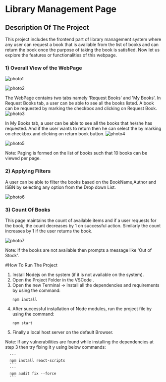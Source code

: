 # Library Management Page

## Description Of The Project

This project includes the frontend part of library management system where any user can request a book that is available from the list of books and can return the book once the purpose of taking the book is satisfied.
Now let us explore the features or functionalities of this webpage.

### 1) Overall View of the WebPage
![photo1](https://user-images.githubusercontent.com/94974857/208284197-d5be1578-e9ff-4699-a83b-1091c2a15dd4.png)

![photo2](https://user-images.githubusercontent.com/94974857/208284264-203340f7-a2f0-4fe9-a30d-570bc1818262.png)

The WebPage contains two tabs namely 'Request Books' and 'My Books'.
In Request Books tab, a user can be able to see all the books listed. A book can be requested by marking the checkbox and clicking on Request Book.
![photo3](https://user-images.githubusercontent.com/94974857/208284277-3fbf317e-2564-467f-bb7b-2d52cd494b87.png)

In My Books tab, a user can be able to see all the books that he/she has requested. And if the user wants to return then he can select the by marking on checkbox and clicking on return book button.
![photo4](https://user-images.githubusercontent.com/94974857/208284339-031d2c89-a519-4eae-9aed-1348d4757dfa.png)

![photo5](https://user-images.githubusercontent.com/94974857/208284342-102de505-b5e6-4648-9d9b-131c2c7aab48.png)

Note: Paging is formed on the list of books such that 10 books can be viewed per page.

### 2) Applying Filters

A user can be able to filter the books based on the BookName,Author and ISBN by selecting any option from the Drop down List.

![photo6](https://user-images.githubusercontent.com/94974857/208284445-347ea929-0536-4add-93a5-2502cbdea49e.png)

### 3) Count Of Books

This page maintains the count of available items and if a user requests for the book, the count decreases by 1 on successful action.
Similarly the count increases by 1 if the user returns the book.

![photo7](https://user-images.githubusercontent.com/94974857/208284512-a1e147bb-6e4b-499a-a12a-59a357d405bf.png)

Note: If the books are not available then prompts a message like 'Out of Stock'.


#How To Run The Project

1) Install Nodejs on the system (if it is not available on the system).
2) Open the Project Folder in the VSCode .
3) Open the new Terminal -> Install all the dependencies and requirements by using the command:
   ```
   npm install
   ```
4) After successful installation of Node modules, run the project file by using the command:
   ```
   npm start
   ```
5) Finally a local host server on the default Browser.

Note: If any vulnerabilities are found while installing the dependencies at step 3 then try fixing it y using below commands:

      ```
      npm install react-scripts
      ```
      ```
      npm audit fix --force
      ```
